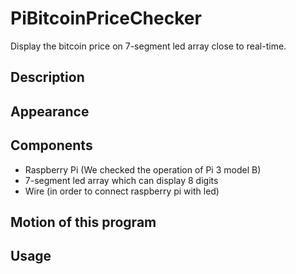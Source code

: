 # PiBitcoinPriceChecker
Display the bitcoin price on 7-segment led array close  to real-time.

## Description

## Appearance

## Components
- Raspberry Pi (We checked the operation of Pi 3 model B)
- 7-segment led array which can display 8 digits
- Wire (in order to connect raspberry pi with led)

## Motion of this program

## Usage
